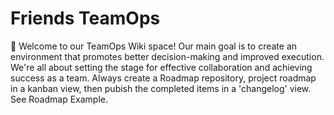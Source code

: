# Friends TeamOps
👋 Welcome to our TeamOps Wiki space! Our main goal is to create an environment that promotes better decision-making and improved execution. We're all about setting the stage for effective collaboration and achieving success as a team.
Always create a Roadmap repository, project roadmap in a kanban view, then pubish the completed items in a 'changelog' view.
See Roadmap Example.
